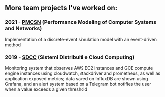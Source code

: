 ## More team projects I've worked on:

### 2021 - [PMCSN](https://github.com/cesto93/pmcsn_project) (Performance Modeling of Computer Systems and Networks)
Implementation of a discrete-event simulation model with an event-driven method

### 2019 - [SDCC](https://github.com/cesto93/progettoSDCC) (Sistemi Distribuiti e Cloud Computing)
Monitoring system that observes AWS EC2 instances and GCE compute engine instances using cloudwatch, stackdriver and prometheus, as well as application exposed metrics; data saved on InfluxDB are shown using Grafana, and an alert system based on a Telegram bot notifies the user when a value exceeds a given threshold

